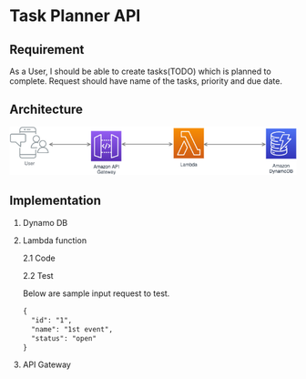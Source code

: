 # Task Planner API
## Requirement
As a User, I should be able to create tasks(TODO) which is planned to complete.
Request should have name of the tasks, priority and due date.

## Architecture

![image](/img/aws-lambda-arch.png)

## Implementation

1. Dynamo DB
    
2. Lambda function

    2.1 Code
    
    2.2 Test
    
    Below are sample input request to test. 
    ~~~
    {
      "id": "1",
      "name": "1st event",
      "status": "open"
    }
    ~~~

3. API Gateway
